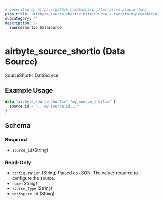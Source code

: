 ```yaml
---
# generated by https://github.com/hashicorp/terraform-plugin-docs
page_title: "airbyte_source_shortio Data Source - terraform-provider-airbyte"
subcategory: ""
description: |-
  SourceShortio DataSource
---
```


# airbyte_source_shortio (Data Source)

SourceShortio DataSource

## Example Usage

```terraform
data "airbyte_source_shortio" "my_source_shortio" {
  source_id = "...my_source_id..."
}
```

<!-- schema generated by tfplugindocs -->
## Schema

### Required

- `source_id` (String)

### Read-Only

- `configuration` (String) Parsed as JSON.
The values required to configure the source.
- `name` (String)
- `source_type` (String)
- `workspace_id` (String)


